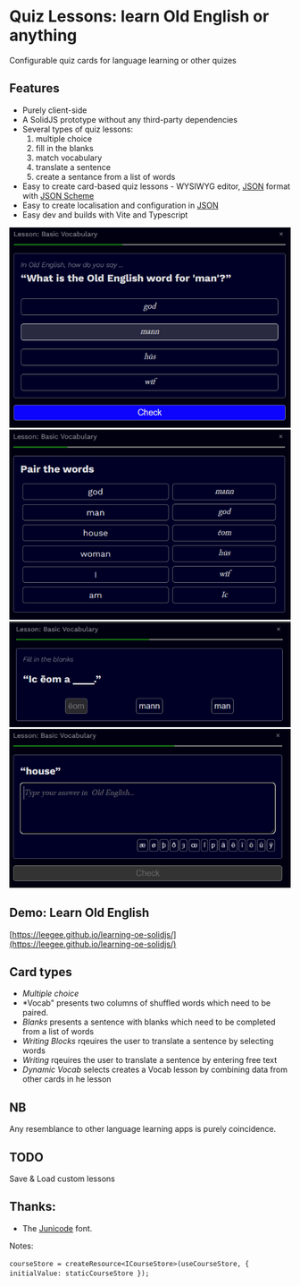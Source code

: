 # Quiz Lessons: learn Old English or anything

Configurable quiz cards for language learning or other quizes

## Features

* Purely client-side
* A SolidJS prototype without any third-party dependencies
* Several types of quiz lessons:
    1. multiple choice
    1. fill in the blanks
    1. match vocabulary
    1. translate a sentence
    1.  create a sentance from a list of words
* Easy to create card-based quiz lessons - WYSIWYG editor, [JSON](lessons.json) format with [JSON Scheme](./lessons.schema.json)
* Easy to create localisation and configuration in [JSON](app.config.json)
* Easy dev and builds with Vite and Typescript

![Multiple Choice](./README/multiple-choice.png)
![Pair words](./README/pair-words.png)
![Fill in the blanks](./README/blanks.png)
![write](./README/writing.png)

## Demo: Learn Old English

[https://leegee.github.io/learning-oe-solidjs/](https://leegee.github.io/learning-oe-solidjs/)

## Card types

* *Multiple choice* 
* *Vocab" presents two columns of shuffled words which need to be paired.
* *Blanks* presents a sentence with blanks which need to be completed from a list of words
* *Writing Blocks* rqeuires the user to translate a sentence by selecting words
* *Writing* rqeuires the user to translate a sentence by entering free text
* *Dynamic Vocab* selects creates a Vocab lesson by combining data from other cards in he lesson

## NB

Any resemblance to other language learning apps is purely coincidence. 

## TODO

Save & Load custom lessons

## Thanks:

* The [Junicode](https://github.com/psb1558/Junicode-font/releases/tag/v2.211) font.

Notes: 

`courseStore = createResource<ICourseStore>(useCourseStore, { initialValue: staticCourseStore });`
